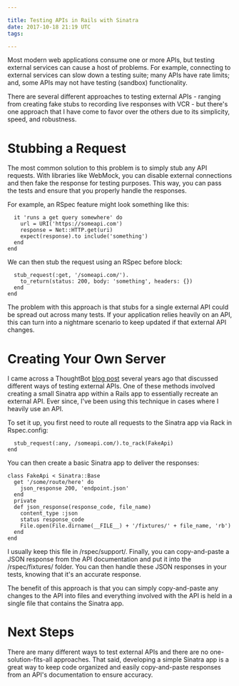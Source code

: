 ```yaml
---

title: Testing APIs in Rails with Sinatra
date: 2017-10-18 21:19 UTC
tags:

---
```


Most modern web applications consume one or more APIs, but testing external services can cause a host of problems. For example, connecting to external services can slow down a testing suite; many APIs have rate limits; and, some APIs may not have testing (sandbox) functionality.

There are several different approaches to testing external APIs - ranging from creating fake stubs to recording live responses with VCR - but there's one approach that I have come to favor over the others due to its simplicity, speed, and robustness.

# Stubbing a Request

The most common solution to this problem is to simply stub any API requests. With libraries like WebMock, you can disable external connections and then fake the response for testing purposes. This way, you can pass the tests and ensure that you properly handle the responses.

For example, an RSpec feature might look something like this:

```feature 'Test API Response' do
  it 'runs a get query somewhere' do
    url = URI('https://someapi.com')
    response = Net::HTTP.get(uri)
    expect(response).to include('something')
  end
end
```

We can then stub the request using an RSpec before block:

```config.before(:each) do
  stub_request(:get, '/someapi.com/').
    to_return(status: 200, body: 'something', headers: {})
  end
end
```

The problem with this approach is that stubs for a single external API could be spread out across many tests. If your application relies heavily on an API, this can turn into a nightmare scenario to keep updated if that external API changes.

# Creating Your Own Server

I came across a ThoughtBot [blog post](https://robots.thoughtbot.com/how-to-stub-external-services-in-tests) several years ago that discussed different ways of testing external APIs. One of these methods involved creating a small Sinatra app within a Rails app to essentially recreate an external API. Ever since, I've been using this technique in cases where I heavily use an API.

To set it up, you first need to route all requests to the Sinatra app via Rack in Rspec.config:

```config.before(:each) do
  stub_request(:any, /someapi.com/).to_rack(FakeApi)
end
```

You can then create a basic Sinatra app to deliver the responses:

```require 'sinatra/base'
class FakeApi < Sinatra::Base
  get '/some/route/here' do
    json_response 200, 'endpoint.json'
  end
  private
  def json_response(response_code, file_name)
    content_type :json
    status response_code
    File.open(File.dirname(__FILE__) + '/fixtures/' + file_name, 'rb')
  end
end
```

I usually keep this file in /rspec/support/. Finally, you can copy-and-paste a JSON response from the API documentation and put it into the /rspec/fixtures/ folder. You can then handle these JSON responses in your tests, knowing that it's an accurate response.

The benefit of this approach is that you can simply copy-and-paste any changes to the API into files and everything involved with the API is held in a single file that contains the Sinatra app.

# Next Steps

There are many different ways to test external APIs and there are no one-solution-fits-all approaches. That said, developing a simple Sinatra app is a great way to keep code organized and easily copy-and-paste responses from an API's documentation to ensure accuracy.
